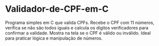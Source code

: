 # Validador-de-CPF-em-C
Programa simples em C que valida CPFs. Recebe o CPF com 11 números, verifica se não são todos iguais e calcula os dígitos verificadores para confirmar a validade. Mostra na tela se o CPF é válido ou inválido. Ideal para praticar lógica e manipulação de números.
